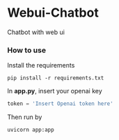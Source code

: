 # Webui-Chatbot
Chatbot with web ui

### How to use
Install the requirements
```
pip install -r requirements.txt
```
In **app.py**, insert your openai key
```python
token = 'Insert Openai token here'
```
Then run by
```
uvicorn app:app
```